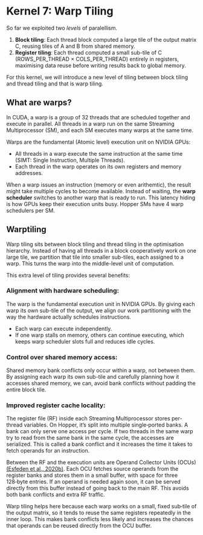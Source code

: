 # Kernel 7: Warp Tiling

So far we exploited two *levels* of paralellism. 

1. **Block tiling**: Each thread block computed a large tile of the output matrix C, reusing tiles of A and B from shared memory.
2. **Register tiling**: Each thread computed a small sub-tile of C (ROWS_PER_THREAD × COLS_PER_THREAD) entirely in registers, maximising data reuse before writing results back to
   global memory.

For this kernel, we will introduce a new level of tiling between block tiling and thread tiling and that is warp tiling.

## What are warps? 

In CUDA, a warp is a group of 32 threads that are scheduled together and execute in parallel.
All threads in a warp run on the same Streaming Multiprocessor (SM), and each SM executes many warps at the same time.

Warps are the fundamental (Atomic level) execution unit on NVIDIA GPUs:
-	All threads in a warp execute the same instruction at the same time (SIMT: Single Instruction, Multiple Threads).
- Each thread in the warp operates on its own registers and memory addresses.

When a warp issues an instruction (memory or even arithemtic), the result might take multiple cycles to become available. Instead of waiting, the **warp scheduler** switches to another warp that is ready to run. 
This latency hiding is how GPUs keep their execution units busy. Hopper SMs have 4 warp schedulers per SM.

## Warptiling

Warp tiling sits between block tiling and thread tiling in the optimisation hierarchy. Instead of having all threads in a block cooperatively work on one large tile, we partition that 
tile into smaller sub-tiles, each assigned to a warp. This turns the warp into the middle-level unit of computation.

This extra level of tiling provides several benefits:

### Alignment with hardware scheduling:
   
The warp is the fundamental execution unit in NVIDIA GPUs. By giving each warp its own sub-tile of the output, we align our work partitioning
with the way the hardware actually schedules instructions.

  - Each warp can execute independently.
  -  If one warp stalls on memory, others can continue executing, which keeps warp scheduler slots full and reduces idle cycles.
  
### Control over shared memory access:
   
Shared memory bank conflicts only occur within a warp, not between them. By assigning each warp its own sub-tile and carefully planning
how it accesses shared memory, we can, avoid bank conflicts without padding the entire block tile.

### Improved register cache locality:
   
The register file (RF) inside each Streaming Multiprocessor stores per-thread variables. On Hopper, it’s split into multiple single‑ported banks.
A bank can only serve one access per cycle. If two threads in the same warp try to read from the same bank in the same cycle, the accesses are 
serialized. This is called a bank conflict and it increases the time it takes to fetch operands for an instruction.

Between the RF and the execution units are Operand Collector Units (OCUs) [(Esfeden et al., 2020b)](https://microarch.org/micro53/papers/738300a996.pdf).
Each OCU fetches source operands from the register banks and stores them in a small buffer, with space for three 128‑byte entries. If an operand is 
needed again soon, it can be served directly from this buffer instead of going back to the main RF. This avoids both bank conflicts and extra RF traffic.

Warp tiling helps here because each warp works on a small, fixed sub‑tile of the output matrix, so it tends to reuse the same registers repeatedly 
in the inner loop. This makes bank conflicts less likely and increases the chances that operands can be reused directly from the OCU buffer.
